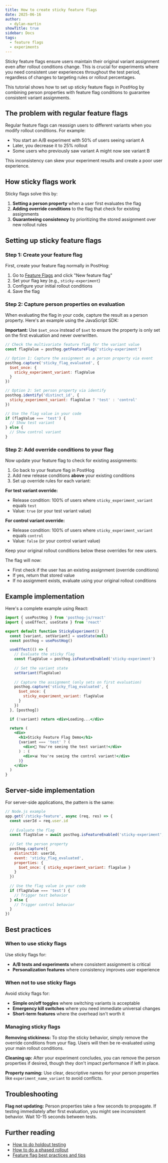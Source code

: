 ```yaml
---
title: How to create sticky feature flags
date: 2025-06-16
author:
  - dylan-martin
showTitle: true
sidebar: Docs
tags:
  - feature flags
  - experiments
---
```


Sticky feature flags ensure users maintain their original variant assignment even after rollout conditions change. This is crucial for experiments where you need consistent user experiences throughout the test period, regardless of changes to targeting rules or rollout percentages.

This tutorial shows how to set up sticky feature flags in PostHog by combining person properties with feature flag conditions to guarantee consistent variant assignments.

## The problem with regular feature flags

Regular feature flags can reassign users to different variants when you modify rollout conditions. For example:

- You start an A/B experiment with 50% of users seeing variant A
- Later, you decrease it to 25% rollout
- Some users who previously saw variant A might now see variant B

This inconsistency can skew your experiment results and create a poor user experience.

## How sticky flags work

Sticky flags solve this by:

1. **Setting a person property** when a user first evaluates the flag
2. **Adding override conditions** to the flag that check for existing assignments
3. **Guaranteeing consistency** by prioritizing the stored assignment over new rollout rules

## Setting up sticky feature flags

### Step 1: Create your feature flag

First, create your feature flag normally in PostHog:

1. Go to [Feature Flags](https://app.posthog.com/feature_flags) and click "New feature flag"
2. Set your flag key (e.g., `sticky-experiment`)
3. Configure your initial rollout conditions
4. Save the flag

### Step 2: Capture person properties on evaluation

When evaluating the flag in your code, capture the result as a person property. Here's an example using the JavaScript SDK:

**Important:** Use `$set_once` instead of `$set` to ensure the property is only set on the first evaluation and never overwritten.

```js
// Check the multivariate feature flag for the variant value
const flagValue = posthog.getFeatureFlag('sticky-experiment')

// Option 1: Capture the assignment as a person property via event
posthog.capture('sticky_flag_evaluated', {
  $set_once: { 
    sticky_experiment_variant: flagValue 
  }
})

// Option 2: Set person property via identify
posthog.identify('distinct_id', {
  sticky_experiment_variant: flagValue ? 'test' : 'control'
})

// Use the flag value in your code
if (flagValue === 'test') {
  // Show test variant
} else {
  // Show control variant  
}
```

### Step 2: Add override conditions to your flag

Now update your feature flag to check for existing assignments:

1. Go back to your feature flag in PostHog
2. Add new release conditions **above** your existing conditions
3. Set up override rules for each variant:

**For test variant override:**

- Release condition: 100% of users where `sticky_experiment_variant` equals `test`
- Value: `true` (or your test variant value)

**For control variant override:**  

- Release condition: 100% of users where `sticky_experiment_variant` equals `control`
- Value: `false` (or your control variant value)

Keep your original rollout conditions below these overrides for new users.

The flag will now:

- First check if the user has an existing assignment (override conditions)
- If yes, return that stored value
- If no assignment exists, evaluate using your original rollout conditions

<ProductScreenshot
  imageLight="https://res.cloudinary.com/dmukukwp6/image/upload/Screenshot_2025_06_16_at_11_36_19_2b45a91b15.png"
  imageDark="https://res.cloudinary.com/dmukukwp6/image/upload/Screenshot_2025_06_16_at_11_36_48_5e788cd57c.png"
  alt="Flag with property-based variant overrides"
  classes="rounded"
/>

## Example implementation

Here's a complete example using React:

```jsx
import { usePostHog } from 'posthog-js/react'
import { useEffect, useState } from 'react'

export default function StickyExperiment() {
  const [variant, setVariant] = useState(null)
  const posthog = usePostHog()

  useEffect(() => {
    // Evaluate the sticky flag
    const flagValue = posthog.isFeatureEnabled('sticky-experiment')
    
    // Set the variant state
    setVariant(flagValue)
    
    // Capture the assignment (only sets on first evaluation)
    posthog.capture('sticky_flag_evaluated', {
      $set_once: { 
        sticky_experiment_variant: flagValue
      }
    })
  }, [posthog])

  if (!variant) return <div>Loading...</div>

  return (
    <div>
      <h1>Sticky Feature Flag Demo</h1>
      {variant === 'test' ? (
        <div>🧪 You're seeing the test variant!</div>
      ) : (
        <div>📊 You're seeing the control variant!</div>
      )}
    </div>
  )
}
```

## Server-side implementation

For server-side applications, the pattern is the same:

```js
// Node.js example
app.get('/sticky-feature', async (req, res) => {
  const userId = req.user.id
  
  // Evaluate the flag
  const flagValue = await posthog.isFeatureEnabled('sticky-experiment', userId)
  
  // Set the person property
  posthog.capture({
    distinctId: userId,
    event: 'sticky_flag_evaluated',
    properties: {
      $set_once: { sticky_experiment_variant: flagalue }
    }
  })
  
  // Use the flag value in your code
  if (flagValue === 'test') {
    // Trigger test behavior
  } else {
    // Trigger control behavior
  }
})
```

## Best practices

### When to use sticky flags

Use sticky flags for:

- **A/B tests and experiments** where consistent assignment is critical
- **Personalization features** where consistency improves user experience

### When not to use sticky flags

Avoid sticky flags for:

- **Simple on/off toggles** where switching variants is acceptable
- **Emergency kill switches** where you need immediate universal changes
- **Short-term features** where the overhead isn't worth it

### Managing sticky flags

**Removing stickiness:** To stop the sticky behavior, simply remove the override conditions from your flag. Users will then be re-evaluated using your main rollout conditions.

**Cleaning up:** After your experiment concludes, you can remove the person properties if desired, though they don't impact performance if left in place.

**Property naming:** Use clear, descriptive names for your person properties like `experiment_name_variant` to avoid conflicts.

## Troubleshooting

**Flag not updating:** Person properties take a few seconds to propagate. If testing immediately after first evaluation, you might see inconsistent behavior. Wait 10-15 seconds between tests.

## Further reading

- [How to do holdout testing](/tutorials/holdout-testing)
- [How to do a phased rollout](/tutorials/phased-rollout)
- [Feature flag best practices and tips](/docs/feature-flags/best-practices)

<NewsletterForm />